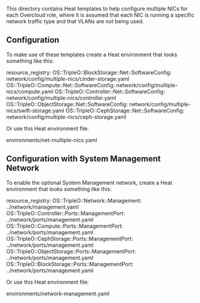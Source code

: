 This directory contains Heat templates to help configure
multiple NICs for each Overcloud role, where it is
assumed that each NIC is running a specific network
traffic type and that VLANs are not being used.

Configuration
-------------

To make use of these templates create a Heat environment that looks
something like this:

  resource\_registry:
    OS::TripleO::BlockStorage::Net::SoftwareConfig: network/config/multiple-nics/cinder-storage.yaml
    OS::TripleO::Compute::Net::SoftwareConfig: network/config/multiple-nics/compute.yaml
    OS::TripleO::Controller::Net::SoftwareConfig: network/config/multiple-nics/controller.yaml
    OS::TripleO::ObjectStorage::Net::SoftwareConfig: network/config/multiple-nics/swift-storage.yaml
    OS::TripleO::CephStorage::Net::SoftwareConfig: network/config/multiple-nics/ceph-storage.yaml

Or use this Heat environment file:

  environments/net-multiple-nics.yaml

Configuration with System Management Network
--------------------------------------------

To enable the optional System Management network, create a Heat environment
that looks something like this:

  resource\_registry:
    OS::TripleO::Network::Management: ../network/management.yaml
    OS::TripleO::Controller::Ports::ManagementPort: ../network/ports/management.yaml
    OS::TripleO::Compute::Ports::ManagementPort: ../network/ports/management.yaml
    OS::TripleO::CephStorage::Ports::ManagementPort: ../network/ports/management.yaml
    OS::TripleO::ObjectStorage::Ports::ManagementPort: ../network/ports/management.yaml
    OS::TripleO::BlockStorage::Ports::ManagementPort: ../network/ports/management.yaml

Or use this Heat environment file:

  environments/network-management.yaml
